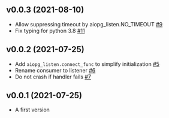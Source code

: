 ## v0.0.3 (2021-08-10)

* Allow suppressing timeout by aiopg_listen.NO_TIMEOUT [#9](https://github.com/Pliner/aiopg-listen/pull/9)
* Fix typing for python 3.8 [#11](https://github.com/Pliner/aiopg-listen/pull/11)

## v0.0.2 (2021-07-25)

* Add `aiopg_listen.connect_func` to simplify initialization [#5](https://github.com/Pliner/aiopg-listen/pull/5)
* Rename consumer to listener [#6](https://github.com/Pliner/aiopg-listen/pull/6)
* Do not crash if handler fails [#7](https://github.com/Pliner/aiopg-listen/pull/7)

## v0.0.1 (2021-07-25)

* A first version
